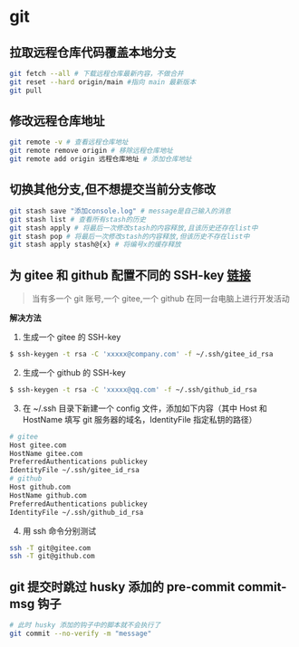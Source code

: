 # git

## 拉取远程仓库代码覆盖本地分支

```bash
git fetch --all # 下载远程仓库最新内容，不做合并
git reset --hard origin/main #指向 main 最新版本
git pull
```

## 修改远程仓库地址

```bash
git remote -v # 查看远程仓库地址
git remote remove origin # 移除远程仓库地址
git remote add origin 远程仓库地址 # 添加仓库地址
```

## 切换其他分支,但不想提交当前分支修改

```bash
git stash save "添加console.log" # message是自己输入的消息
git stash list # 查看所有stash的历史
git stash apply # 将最后一次修改stash的内容释放,且该历史还存在list中
git stash pop # 将最后一次修改stash的内容释放,但该历史不存在list中
git stash apply stash@{x} # 将编号x的缓存释放
```

## 为 gitee 和 github 配置不同的 SSH-key [链接](https://gitee.com/help/articles/4229#article-header1)

> 当有多一个 git 账号,一个 gitee,一个 github 在同一台电脑上进行开发活动

**解决方法**

1. 生成一个 gitee 的 SSH-key

```bash
$ ssh-keygen -t rsa -C 'xxxxx@company.com' -f ~/.ssh/gitee_id_rsa
```

2. 生成一个 github 的 SSH-key

```bash
$ ssh-keygen -t rsa -C 'xxxxx@qq.com' -f ~/.ssh/github_id_rsa
```

3. 在 ~/.ssh 目录下新建一个 config 文件，添加如下内容（其中 Host 和 HostName 填写 git 服务器的域名，IdentityFile 指定私钥的路径）

```bash
# gitee
Host gitee.com
HostName gitee.com
PreferredAuthentications publickey
IdentityFile ~/.ssh/gitee_id_rsa
# github
Host github.com
HostName github.com
PreferredAuthentications publickey
IdentityFile ~/.ssh/github_id_rsa
```

4. 用 ssh 命令分别测试

```bash
ssh -T git@gitee.com
ssh -T git@github.com
```

## git 提交时跳过 husky 添加的 pre-commit commit-msg 钩子

```bash
# 此时 husky 添加的钩子中的脚本就不会执行了
git commit --no-verify -m "message"
```
